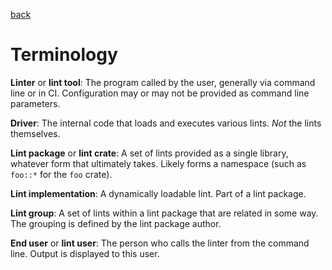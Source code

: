 [back](./README.md)

# Terminology

**Linter** or **lint tool**: The program called by the user, generally via command line or in CI. Configuration may or may not be provided as command line parameters.

**Driver**: The internal code that loads and executes various lints. _Not_ the lints themselves.

**Lint package** or **lint crate**: A set of lints provided as a single library, whatever form that ultimately takes. Likely forms a namespace (such as `foo::*` for the `foo` crate).

**Lint implementation**: A dynamically loadable lint. Part of a lint package.

**Lint group**: A set of lints within a lint package that are related in some way. The grouping is defined by the lint package author.

**End user** or **lint user**: The person who calls the linter from the command line. Output is displayed to this user.
